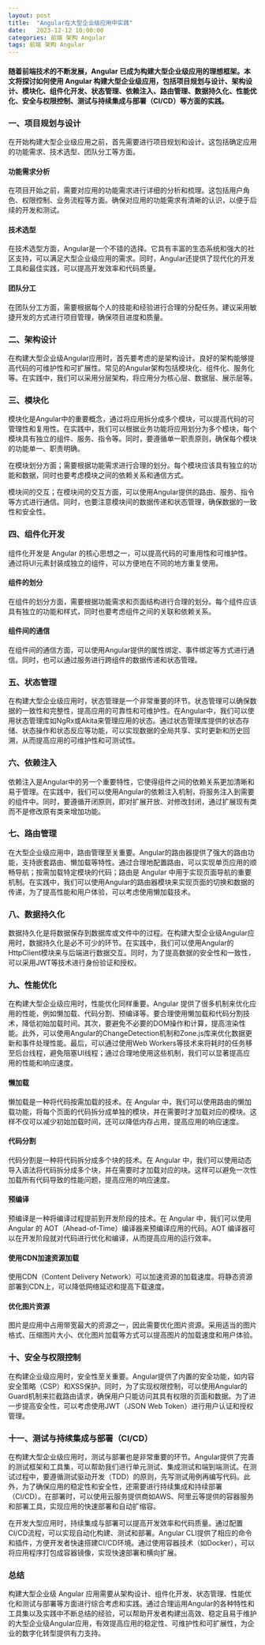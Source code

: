 ```yaml
---
layout: post
title:  "Angular在大型企业级应用中实践"
date:   2023-12-12 10:00:00
categories: 前端 架构 Angular
tags: 前端 架构 Angular
---
```

#### 随着前端技术的不断发展，Angular 已成为构建大型企业级应用的理想框架。本文将探讨如何使用 Angular 构建大型企业级应用，包括项目规划与设计、架构设计、模块化、组件化开发、状态管理、依赖注入、路由管理、数据持久化、性能优化、安全与权限控制、测试与持续集成与部署（CI/CD）等方面的实践。

### 一、项目规划与设计

在开始构建大型企业级应用之前，首先需要进行项目规划和设计。这包括确定应用的功能需求、技术选型、团队分工等方面。

#### 功能需求分析
在项目开始之前，需要对应用的功能需求进行详细的分析和梳理。这包括用户角色、权限控制、业务流程等方面。确保对应用的功能需求有清晰的认识，以便于后续的开发和测试。
#### 技术选型
在技术选型方面，Angular是一个不错的选择。它具有丰富的生态系统和强大的社区支持，可以满足大型企业级应用的需求。同时，Angular还提供了现代化的开发工具和最佳实践，可以提高开发效率和代码质量。
#### 团队分工
在团队分工方面，需要根据每个人的技能和经验进行合理的分配任务。建议采用敏捷开发的方式进行项目管理，确保项目进度和质量。

### 二、架构设计

在构建大型企业级Angular应用时，首先要考虑的是架构设计。良好的架构能够提高代码的可维护性和可扩展性。常见的Angular架构包括模块化、组件化、服务化等。在实践中，我们可以采用分层架构，将应用分为核心层、数据层、展示层等。

### 三、模块化

模块化是Angular中的重要概念，通过将应用拆分成多个模块，可以提高代码的可管理性和复用性。在实践中，我们可以根据业务功能将应用划分为多个模块，每个模块具有独立的组件、服务、指令等。同时，要遵循单一职责原则，确保每个模块的功能单一、职责明确。

在模块划分方面；需要根据功能需求进行合理的划分。每个模块应该具有独立的功能和数据，同时也要考虑模块之间的依赖关系和通信方式。

模块间的交互；在模块间的交互方面，可以使用Angular提供的路由、服务、指令等方式进行通信。同时，也要注意模块间的数据传递和状态管理，确保数据的一致性和安全性。

### 四、组件化开发

组件化开发是 Angular 的核心思想之一，可以提高代码的可重用性和可维护性。通过将UI元素封装成独立的组件，可以方便地在不同的地方重复使用。

#### 组件的划分
在组件的划分方面，需要根据功能需求和页面结构进行合理的划分。每个组件应该具有独立的功能和样式，同时也要考虑组件之间的关联和依赖关系。

#### 组件间的通信
在组件间的通信方面，可以使用Angular提供的属性绑定、事件绑定等方式进行通信。同时，也可以通过服务进行跨组件的数据传递和状态管理。

### 五、状态管理

在构建大型企业级应用时，状态管理是一个非常重要的环节。状态管理可以确保数据的一致性和完整性，提高应用的可靠性和可维护性。在Angular中，我们可以使用状态管理库如NgRx或Akita来管理应用的状态。通过状态管理库提供的状态存储、状态操作和状态反应等功能，可以实现数据的全局共享、实时更新和历史回溯，从而提高应用的可维护性和可测试性。

### 六、依赖注入

依赖注入是Angular中的另一个重要特性，它使得组件之间的依赖关系更加清晰和易于管理。在实践中，我们可以使用Angular的依赖注入机制，将服务注入到需要的组件中。同时，要遵循开闭原则，即对扩展开放、对修改封闭，通过扩展现有类而不是修改原有类来增加功能。


### 七、路由管理

在大型企业级应用中，路由管理至关重要。Angular的路由器提供了强大的路由功能，支持嵌套路由、懒加载等特性。通过合理地配置路由，可以实现单页应用的顺畅导航；按需加载特定模块的代码；路由是 Angular 中用于实现页面导航的重要机制。在实践中，我们可以使用Angular的路由器模块来实现页面的切换和数据的传递，为了提高性能和用户体验，可以考虑使用懒加载技术。


### 八、数据持久化

数据持久化是将数据保存到数据库或文件中的过程。在构建大型企业级Angular应用时，数据持久化是必不可少的环节。在实践中，我们可以使用Angular的HttpClient模块来与后端进行数据交互。同时，为了提高数据的安全性和一致性，可以采用JWT等技术进行身份验证和授权。


### 九、性能优化

在构建大型企业级应用时，性能优化同样重要。Angular 提供了很多机制来优化应用的性能，例如懒加载、代码分割、预编译等。要合理使用懒加载和代码分割技术，降低初始加载时间。其次，要避免不必要的DOM操作和计算，提高渲染性能。此外，可以使用Angular的ChangeDetection机制和Zone.js库来优化数据更新和事件处理性能。最后，可以通过使用Web Workers等技术来将耗时的任务移至后台线程，避免阻塞UI线程；通过合理地使用这些机制，我们可以显著提高应用的性能和响应速度。

#### 懒加载
懒加载是一种将代码按需加载的技术。在 Angular 中，我们可以使用路由的懒加载功能，将每个页面的代码拆分成单独的模块，并在需要时才加载对应的模块。这样不仅可以减少初始加载时间，还可以降低内存占用，提高应用的响应速度。

#### 代码分割
代码分割是一种将代码拆分成多个块的技术。在 Angular 中，我们可以使用动态导入语法将代码拆分成多个块，并在需要时才加载对应的块。这样可以避免一次性加载所有代码导致的性能问题，提高应用的响应速度。

#### 预编译
预编译是一种将编译过程提前到开发阶段的技术。在 Angular 中，我们可以使用 Angular 的 AOT（Ahead-of-Time）编译器来预编译应用的代码。AOT 编译器可以在开发阶段就对代码进行优化和编译，从而提高应用的运行效率。

#### 使用CDN加速资源加载
使用CDN（Content Delivery Network）可以加速资源的加载速度。将静态资源部署到CDN上，可以降低网络延迟和提高下载速度。

#### 优化图片资源
图片是应用中占用带宽最大的资源之一，因此需要优化图片资源。采用适当的图片格式、压缩图片大小、优化图片加载等方式可以提高图片的加载速度和用户体验。

### 十、安全与权限控制

在构建企业级应用时，安全性至关重要。Angular提供了内置的安全功能，如内容安全策略（CSP）和XSS保护。同时，为了实现权限控制，可以使用Angular的Guard机制来拦截路由请求，确保用户只能访问其具有权限的页面和数据。为了进一步提高安全性，可以考虑使用JWT（JSON Web Token）进行用户认证和授权管理。


### 十一、测试与持续集成与部署（CI/CD）

在构建大型企业级应用时，测试与部署也是非常重要的环节。Angular提供了完善的测试框架和工具集，可以帮助我们进行单元测试、集成测试和端到端测试。在测试过程中，要遵循测试驱动开发（TDD）的原则，先写测试用例再编写代码。此外，为了确保应用的稳定性和安全性，还需要进行持续集成和持续部署（CI/CD）。在部署时，可以使用云服务提供商如AWS、阿里云等提供的容器服务和部署工具，实现应用的快速部署和自动扩缩容。

在开发大型应用时，持续集成与部署可以提高开发效率和代码质量。通过配置CI/CD流程，可以实现自动化构建、测试和部署。Angular CLI提供了相应的命令和插件，方便开发者快速搭建CI/CD环境。通过使用容器技术（如Docker），可以将应用程序打包成容器镜像，实现快速部署和横向扩展。

### 总结
构建大型企业级 Angular 应用需要从架构设计、组件化开发、状态管理、性能优化和测试与部署等方面进行综合考虑和实践。通过合理运用Angular的各种特性和工具集以及实践中不断总结的经验，可以帮助开发者构建出高效、稳定且易于维护的大型企业级Angular应用，有效提高应用的稳定性、可维护性和可扩展性，为企业的数字化转型提供有力支持。